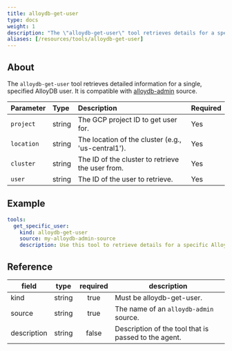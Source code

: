 ```yaml
---
title: alloydb-get-user
type: docs
weight: 1
description: "The \"alloydb-get-user\" tool retrieves details for a specific AlloyDB user.\n"
aliases: [/resources/tools/alloydb-get-user]
---
```


## About

The `alloydb-get-user` tool retrieves detailed information for a single, specified AlloyDB user. It is compatible with [alloydb-admin](../../sources/alloydb-admin.md) source.

| Parameter  | Type   | Description                                        | Required |
| :--------- | :----- | :------------------------------------------------- | :------- |
| `project`  | string | The GCP project ID to get user for.                | Yes      |
| `location` | string | The location of the cluster (e.g., 'us-central1'). | Yes      |
| `cluster`  | string | The ID of the cluster to retrieve the user from.   | Yes      |
| `user`     | string | The ID of the user to retrieve.                    | Yes      |

## Example

```yaml
tools:
  get_specific_user:
    kind: alloydb-get-user
    source: my-alloydb-admin-source
    description: Use this tool to retrieve details for a specific AlloyDB user.
```

## Reference

| **field**   | **type** | **required** | **description**                                      |
| ----------- | :------: | :----------: | ---------------------------------------------------- |
| kind        |  string  |     true     | Must be alloydb-get-user.                            |
| source      |  string  |     true     | The name of an `alloydb-admin` source.               |
| description |  string  |     false    | Description of the tool that is passed to the agent. |
